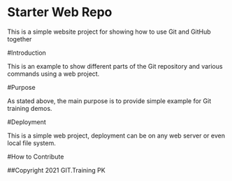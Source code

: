 # Starter Web Repo

This is a simple website project for showing how to use Git and GitHub together

#Introduction

This is an example to show different parts of the Git repository and various commands using a web project.


#Purpose

As stated above, the main purpose is to provide simple example for Git training demos.

#Deployment

This is a simple web project, deployment can be on any web server or even local file system.

#How to Contribute

##Copyright
2021 GIT.Training PK